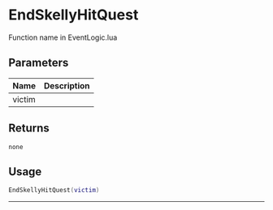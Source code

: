 # EndSkellyHitQuest

Function name in EventLogic.lua

## Parameters

| Name   | Description |
| ------ | ----------- |
| victim |             |

## Returns

`none`

## Usage

```lua
EndSkellyHitQuest(victim)
```

---
